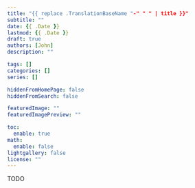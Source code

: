 ```yaml
---
title: "{{ replace .TranslationBaseName "-" " " | title }}"
subtitle: ""
date: {{ .Date }}
lastmod: {{ .Date }}
draft: true
authors: [John]
description: ""

tags: []
categories: []
series: []

hiddenFromHomePage: false
hiddenFromSearch: false

featuredImage: ""
featuredImagePreview: ""

toc:
  enable: true
math:
  enable: false
lightgallery: false
license: ""
---
```


<!--more-->

TODO
